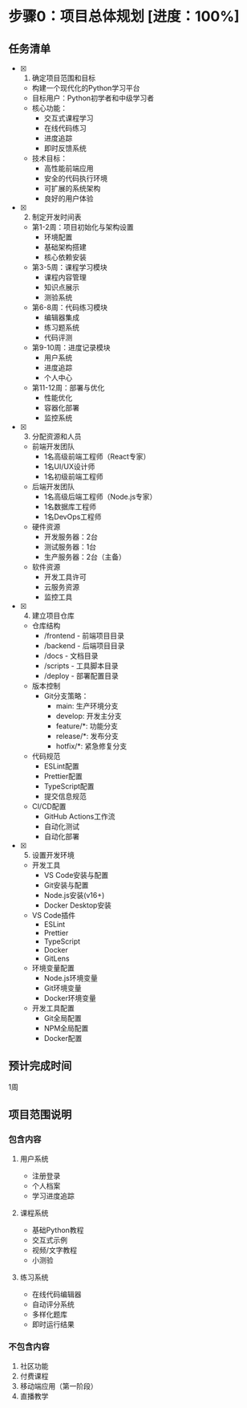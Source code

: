# 步骤0：项目总体规划 [进度：100%]

## 任务清单
- [x] 1. 确定项目范围和目标
  - 构建一个现代化的Python学习平台
  - 目标用户：Python初学者和中级学习者
  - 核心功能：
    * 交互式课程学习
    * 在线代码练习
    * 进度追踪
    * 即时反馈系统
  - 技术目标：
    * 高性能前端应用
    * 安全的代码执行环境
    * 可扩展的系统架构
    * 良好的用户体验
- [x] 2. 制定开发时间表
  - 第1-2周：项目初始化与架构设置
    * 环境配置
    * 基础架构搭建
    * 核心依赖安装
  - 第3-5周：课程学习模块
    * 课程内容管理
    * 知识点展示
    * 测验系统
  - 第6-8周：代码练习模块
    * 编辑器集成
    * 练习题系统
    * 代码评测
  - 第9-10周：进度记录模块
    * 用户系统
    * 进度追踪
    * 个人中心
  - 第11-12周：部署与优化
    * 性能优化
    * 容器化部署
    * 监控系统
- [x] 3. 分配资源和人员
  - 前端开发团队
    * 1名高级前端工程师（React专家）
    * 1名UI/UX设计师
    * 1名初级前端工程师
  - 后端开发团队
    * 1名高级后端工程师（Node.js专家）
    * 1名数据库工程师
    * 1名DevOps工程师
  - 硬件资源
    * 开发服务器：2台
    * 测试服务器：1台
    * 生产服务器：2台（主备）
  - 软件资源
    * 开发工具许可
    * 云服务资源
    * 监控工具
- [x] 4. 建立项目仓库
  - 仓库结构
    * /frontend - 前端项目目录
    * /backend - 后端项目目录
    * /docs - 文档目录
    * /scripts - 工具脚本目录
    * /deploy - 部署配置目录
  - 版本控制
    * Git分支策略：
      - main: 生产环境分支
      - develop: 开发主分支
      - feature/*: 功能分支
      - release/*: 发布分支
      - hotfix/*: 紧急修复分支
  - 代码规范
    * ESLint配置
    * Prettier配置
    * TypeScript配置
    * 提交信息规范
  - CI/CD配置
    * GitHub Actions工作流
    * 自动化测试
    * 自动化部署
- [x] 5. 设置开发环境
  - 开发工具
    * VS Code安装与配置
    * Git安装与配置
    * Node.js安装(v16+)
    * Docker Desktop安装
  - VS Code插件
    * ESLint
    * Prettier
    * TypeScript
    * Docker
    * GitLens
  - 环境变量配置
    * Node.js环境变量
    * Git环境变量
    * Docker环境变量
  - 开发工具配置
    * Git全局配置
    * NPM全局配置
    * Docker配置

## 预计完成时间
1周

## 项目范围说明
### 包含内容
1. 用户系统
   - 注册登录
   - 个人档案
   - 学习进度追踪

2. 课程系统
   - 基础Python教程
   - 交互式示例
   - 视频/文字教程
   - 小测验

3. 练习系统
   - 在线代码编辑器
   - 自动评分系统
   - 多样化题库
   - 即时运行结果

### 不包含内容
1. 社区功能
2. 付费课程
3. 移动端应用（第一阶段）
4. 直播教学